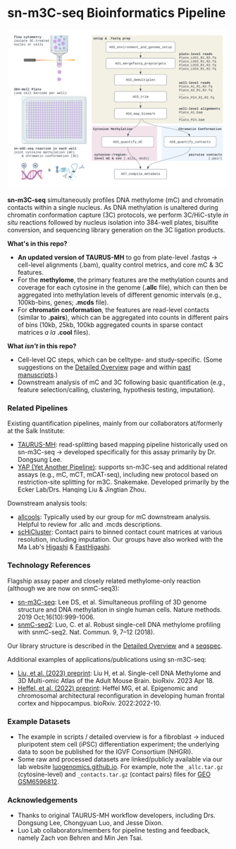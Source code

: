 # sn-m3C-seq Bioinformatics Pipeline



![Overview of sn-m3C-seq pipeline.](./Documentation/snm3C_overview.png)

**sn-m3C-seq** simultaneously profiles DNA methylome (mC) and chromatin contacts within a single nucleus. As DNA methylation is unaltered during chromatin conformation capture (3C) protocols, we perform 3C/HiC-style _in situ_ reactions followed by nucleus isolation into 384-well plates, bisulfite conversion, and sequencing library generation on the 3C ligation products.  

**What's in this repo?**

* **An updated version of TAURUS-MH** to go from plate-level .fastqs &rarr; cell-level alignments (.bam), quality control metrics, and core mC & 3C features.
* For the **methylome**, the primary features are the methylation counts and coverage for each cytosine in the genome (**.allc** file), which can then be aggregated into methylation levels of different genomic intervals (e.g., 100kb-bins, genes; **.mcds** file).
* For **chromatin conformation**, the features are read-level contacts (similar to **.pairs**), which can be aggregated into counts in different pairs of bins (10kb, 25kb, 100kb aggregated counts in sparse contact matrices _a la_ **.cool** files).

**What _isn't_ in this repo?**

* Cell-level QC steps, which can be celltype- and study-specific. (Some suggestions on the [Detailed Overview](./Documentation/detailed_overview.md) page and within [past manuscripts](#technology-references).)
* Downstream analysis of mC and 3C following basic quantification (e.g., feature selection/calling, clustering, hypothesis testing, imputation).

### Related Pipelines 

Existing quantification pipelines, mainly from our collaborators at/formerly at the Salk Institute:

* [TAURUS-MH](https://github.com/dixonlab/Taurus-MH): read-splitting based mapping pipeline historically used on sn-m3C-seq &rarr; developed specifically for this assay primarily by Dr. Dongsung Lee.
* [YAP (Yet Another Pipeline)](https://hq-1.gitbook.io/mc/): supports sn-m3C-seq and additional related assays (e.g., mC, mCT, mCAT-seq), including new protocol based on restriction-site splitting for m3C. Snakemake. Developed primarily by the Ecker Lab/Drs. Hanqing Liu & Jingtian Zhou.

Downstream analysis tools:

* [allcools](https://lhqing.github.io/ALLCools): Typically used by our group for mC downstream analysis. Helpful to review for .allc and .mcds descriptions. 
* [scHiCluster](https://github.com/zhoujt1994/scHiCluster): Contact pairs to binned contact count matrices at various resolution, including imputation. Our groups have also worked with the Ma Lab's [Higashi](https://github.com/ma-compbio/Higashi/) & [FastHigashi](https://github.com/ma-compbio/Fast-Higashi).

### Technology References

Flagship assay paper and closely related methylome-only reaction (although we are now on snmC-seq3):
* [sn-m3C-seq](https://pubmed.ncbi.nlm.nih.gov/31501549/): Lee DS, et al. Simultaneous profiling of 3D genome structure and DNA methylation in single human cells. Nature methods. 2019 Oct;16(10):999-1006.
* [snmC-seq2](https://pubmed.ncbi.nlm.nih.gov/30237449/): Luo, C. et al. Robust single-cell DNA methylome profiling with snmC-seq2. Nat. Commun. 9, 7–12 (2018).

Our library structure is described in the [Detailed Overview](./Documentation/detailed_overview.md) and a [seqspec](https://igvf.github.io/seqspec/specs/sn-m3C-seq/spec.html). 

Additional examples of applications/publications using sn-m3C-seq:
* [Liu, et al. (2023) preprint](https://www.biorxiv.org/content/10.1101/2023.04.16.536509v1): Liu H, et al. Single-cell DNA Methylome and 3D Multi-omic Atlas of the Adult Mouse Brain. bioRxiv. 2023 Apr 18.
* [Heffel, et al. (2022) preprint](https://www.biorxiv.org/content/10.1101/2022.10.07.511350v1): Heffel MG, et al. Epigenomic and chromosomal architectural reconfiguration in developing human frontal cortex and hippocampus. bioRxiv. 2022:2022-10.

### Example Datasets

* The example in scripts / detailed overview is for a fibroblast &rarr; induced pluripotent stem cell (iPSC) differentiation experiment; the underlying data to soon be published for the IGVF Consortium (NHGRI).
* Some raw and processed datasets are linked/publicly available via our lab website [luogenomics.github.io](https://luogenomics.github.io/data/). For example, note the `_allc.tar.gz`  (cytosine-level) and `_contacts.tar.gz` (contact pairs) files for [GEO GSM6596812](https://www.ncbi.nlm.nih.gov/geo/query/acc.cgi?acc=GSM6596812). 

### Acknowledgements

* Thanks to original TAURUS-MH workflow developers, including Drs. Dongsung Lee, Chongyuan Luo, and Jesse Dixon.
* Luo Lab collaborators/members for pipeline testing and feedback, namely Zach von Behren and Min Jen Tsai.
